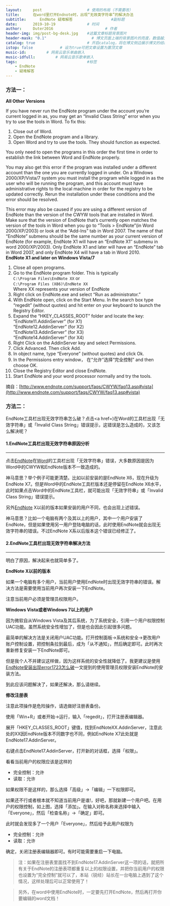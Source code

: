 ```yaml
---
layout:     post   				    # 使用的布局（不需要改）
title:      在word里打开Endnote时，出现“无效类字符串”的解决办法 				# 标题 
subtitle:      EndNote 疑难解答                 #副标题
date:       2019-10-19 				# 时间
author:     Duter2016 						# 作者
header-img: img/post-bg-desk.jpg 	#这篇文章标题背景图片
header-mask: "0.1"                    # 博文页面上端的背景图片的亮度，数值越大越黑暗
catalog: true 						# 开启catalog，将在博文侧边展示博文的结构
istop: false            # 设为true可把文章设置为置顶文章
music-id:         # 网易云音乐单曲嵌入
music-idfull:         # 网易云音乐歌单嵌入
tags:								#标签
    - EndNote
    - 疑难解答
---
```


### 方法一：

**All Other Versions**

If you have never run the EndNote program under the account you’re current logged in as, you may get an “Invalid Class String” error when you try to use the tools in Word. To fix this:

1.  Close out of Word.
2.  Open the EndNote program and a library.
3.  Open Word and try to use the tools. They should function as expected.

You only need to open the programs in this order the first time in order to establish the link between Word and EndNote properly.

You may also get this error if the program was installed under a different account than the one you are currently logged in under. On a Windows 2000/XP/Vista/7 system you must install the program while logged in as the user who will be running the program, and this account must have administrative rights to the local machine in order for the registry to be updated correctly. Rerun the installation under these conditions and the error should be resolved.

This error may also be caused if you are using a different version of EndNote than the version of the CWYW tools that are installed in Word. Make sure that the version of EndNote that’s currently open matches the version of the tools in Word when you go to “Tools > EndNote”(in Word 2000/XP/2003) or look at the “Add-Ins” tab in Word 2007. The name of that “EndNote” submenu should be the same number as your current version of EndNote (for example, EndNote X1 will have an “EndNote X1″ submenu in word 2000/XP/2003). Only EndNote X1 and later will have an “EndNote” tab in Word 2007, and only EndNote X4 will have a tab in Word 2010.  
**EndNote X1 and later on Windows Vista/7**

1.  Close all open programs.
2.  Go to the EndNote program folder. This is typically  
    `C:\Program Files\EndNote XX`
    or  
    `C:\Program Files (X86)\EndNote XX`   
    Where XX represents your version of EndNote
3.  Right click on EndNote.exe and select “Run as administrator.”
4.  With EndNote open, click on the Start Menu. In the search box type “regedit” (without quotes) and hit enter on your keyboard to launch the Registry Editor.
5.  Expand the “HKEY\_CLASSES\_ROOT” folder and locate the key:  
    “EndNote11.AddinServer” (for X1)  
    “EndNote12.AddinServer” (for X2)  
    “EndNote13.AddinServer” (for X3)  
    “EndNote14.AddinServer” (for X4)
6.  Right Click on the AddinServer key and select Permissions.
7.  Click Advanced. Then click Add.
8.  In object name, type “Everyone” (without quotes) and click Ok.
9.  In the Permissions entry window， 在“允许”选择“完全控制” and then choose OK.
10.  Close the Registry Editor and close EndNote.
11.  Start EndNote and your word processor normally and try the tools.

摘自：[http://www.endnote.com/support/faqs/CWYW/faq13.asp#vista](http://www.endnote.com/support/faqs/CWYW/faq13.asp#vista)

### 方法二：
EndNote工具栏出现无效字符串怎么破？点击<a href=)在Word的工具栏出现「无效字符串」或「Invalid Class String」错误提示，这错误是怎么造成的，又该怎么解决呢？

#### 1.EndNote工具栏出现无效字符串原因分析
---------------------

点击[EndNote](http://www.howsci.com/tag/endnote/)在[Word](http://www.howsci.com/tag/word/)的工具栏出现「无效字符串」错误，大多数原因是因为Word中的CWYW和EndNote版本不一致造成的。

神马意思？举个例子可能更清楚。比如以前安装的是EndNote X6，现在升级为EndNote X7。但是Word中的EndNote工具栏版本还是停留在EndNote X6水平，此时如果点击Word中的EndNote工具栏，就可能出现「无效字符串」或「Invalid Class String」错误提示。

另外[EndNote](http://www.howsci.com/tag/endnote/) X以前的版本如果安装的用户不同，也会出现上述错误。

神马意思？比如一个电脑有两个及其以上的用户，其中一个用户安装了EndNote，但是如果使用另一用户登陆电脑的话，此时使用EndNote就会出现无效字符串的错误。不过EndNote X系以后版本这个错误已经修正了。

#### 2.EndNote工具栏出现无效字符串解决方法
---------------------

明白了原因，解决起来也就简单多了。

**EndNote X以前的版本**

如果一个电脑有多个用户，当前用户使用EndNote时出现无效字符串的错误。解决方法是需要使用当前用户再次安装一下EndNote。

注意当前用户必须是管理员权限用户。

**Windows Vista或者Windows 7以上的用户**

因为微软自从Windows Vista及其后系统，为了系统安全，引用一个用户权限控制UAC功能。虽然系统安全性增加了，但是也会因此引起很多问题。

最简单的解决方法是关闭用户UAC功能。打开控制面板→系统和安全→更改用户账户控制设置，把控制条拉到最后，成为「从不通知」，然后确定即可。此时再次重新修复安装一下EndNote即可。

但是我个人不并建议这样做，因为这样系统的安全性就降低了。我更建议是使用[EndNote安装出现error1723怎么破](http://www.howsci.com/endnote-error1723.html)一文提到的使用管理员权限安装EndNote的安装方法。

到此应该问题解决了，如果还解决，那么请继续。

**修改注册表**

注意此项操作是危险操作，请选做好注册表备份。

使用「Win+R」或者开始→运行，输入「regedit」，打开注册表编辑器。

展开「HKEY\_CLASSES\_ROOT」键值，找到EndNoteXX.AddinServer，注意此处的XX因EndNote版本不同数字也不同，例如EndNote X7此处就是EndNote17.AddinServer。

右键点击EndNote17.AddinServer，打开新的对话框，选择「权限」。

看看当前用户的权限应该是这样的

*   完全控制：允许
*   读取：允许

如果权限不是这样的，那么选择「高级」→「编辑」一下权限即可。

如果还不行或者根本就不知道当前用户是谁!，好吧，那就新建一个用户吧。在用户的权限控制，如上图，选择「添加」。在输入对称名称来选择中输入「Everyone」，然后「检查名称」→「确定」即可。

此时就会发现多了一个用户「Everyone」，然后给予此用户权限为

*   完全控制：允许
*   读取：允许

确定，关闭注册表编辑器即可。有时可能需要重启一下电脑。

> 注：如果在注册表里面找不到EndNote17.AddinServer这一项的话，就把所有关于EndNote的注册表项都重复以上的权限设置，并把你当前用户的权限也设置为“完全控制”就可以了，本站（锐经）站长在一台电脑上遇到了这个情况，这样处理后可以正常使用了！

> 另外，在word中使用EndNote时，一定要先打开EndNote，然后再打开你要编辑的word文档！
